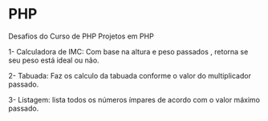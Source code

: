 # PHP
Desafios do Curso de PHP
Projetos em PHP

1- Calculadora de IMC: Com base na altura e peso passados , retorna se seu peso está ideal ou não.

2- Tabuada: Faz os calculo da tabuada conforme o valor do multiplicador passado.

3- Listagem: lista todos os números ímpares de acordo com o valor máximo passado. 

